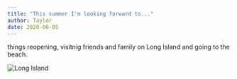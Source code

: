 ```yaml
---
title: "This summer I'm looking forward to..."
author: Taylor
date: 2020-06-05
---
```



things reopening, visitnig friends and family on Long Island and going to the beach.

![Long Island](https://localrehabreviews.org/wp-content/uploads/2018/12/Long-Island-New-York-State-1.jpg)

